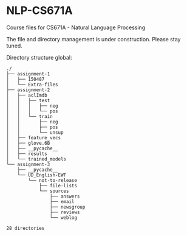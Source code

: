 # NLP-CS671A
Course files for CS671A - Natural Language Processing

The file and directory management is under construction. Please stay tuned.

Directory structure global:
```
./
├── assignment-1
│   ├── 150487
│   └── Extra-files
├── assignment-2
│   ├── aclImdb
│   │   ├── test
│   │   │   ├── neg
│   │   │   └── pos
│   │   └── train
│   │       ├── neg
│   │       ├── pos
│   │       └── unsup
│   ├── feature_vecs
│   ├── glove.6B
│   ├── __pycache__
│   ├── results
│   └── trained_models
└── assignment-3
    ├── __pycache__
    └── UD_English-EWT
        └── not-to-release
            ├── file-lists
            └── sources
                ├── answers
                ├── email
                ├── newsgroup
                ├── reviews
                └── weblog

28 directories
```